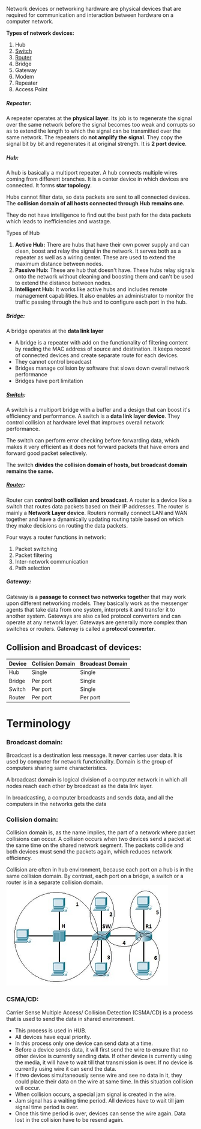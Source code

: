 Network devices or networking hardware are physical devices that are required for communication and interaction between hardware on a computer network.

**Types of network devices:**
1. Hub
2. [Switch](/networking/Switching/Switch.md)
3. [Router](/networking/Routing/Router.md)
4. Bridge
5. Gateway
6. Modem
7. Repeater
8. Access Point

##### Repeater:
A repeater operates at the **physical layer**. Its job is to regenerate the signal over the same network before the signal becomes too weak and corrupts so as to extend the length to which the signal can be transmitted over the same network. The repeaters do **not amplify the** **signal**. They copy the signal bit by bit and regenerates it at original strength. It is **2 port device**.

##### Hub:
A hub is basically a multiport repeater. A hub connects multiple wires coming from different branches. It is a center device in which devices are connected. It forms **star topology**.

Hubs cannot filter data, so data packets are sent to all connected devices. The **collision domain of all hosts connected through Hub remains one.**

They do not have intelligence to find out the best path for the data packets which leads to inefficiencies and wastage.

Types of Hub
1. **Active Hub:** There are hubs that have their own power supply and can clean, boost and relay the signal in the network. It serves both as a repeater as well as a wiring center. These are used to extend the maximum distance between nodes.
2. **Passive Hub:** These are hub that doesn't have. These hubs relay signals onto the network without cleaning and boosting them and can't be used to extend the distance between nodes.
3. **Intelligent Hub:** It works like active hubs and includes remote management capabilities. It also enables an administrator to monitor the traffic passing through the hub and to configure each port in the hub.

##### Bridge:
A bridge operates at the **data link layer**
- A bridge is a repeater with add on the functionality of filtering content by reading the MAC address of source and destination. It keeps record of connected devices and create separate route for each devices.
- They cannot control broadcast
- Bridges manage collision by software that slows down overall network performance
- Bridges have port limitation

##### [Switch](/networking/Switching/Switch.md):
A switch is a multiport bridge with a buffer and a design that can boost it's efficiency and performance. A switch is a **data link layer device**. They control collision at hardware level that improves overall network performance.

The switch can perform error checking before forwarding data, which makes it very efficient as it does not forward packets that have errors and forward good packet selectively.

The switch **divides the collision domain of hosts, but broadcast domain remains the same.**

##### [Router](/networking/Routing/Router):
Router can **control both collision and broadcast**. A router is a device like a switch that routes data packets based on their IP addresses. The router is mainly a **Network Layer device**. Routers normally connect LAN and WAN together and have a dynamically updating routing table based on which they make decisions on routing the data packets.

Four ways a router functions in network:    
1. Packet switching
2. Packet filtering
3. Inter-network communication
4. Path selection

##### Gateway:
Gateway is a **passage to connect two networks together** that may work upon different networking models. They basically work as the messenger agents that take data from one system, interprets it and transfer it to another system. Gateways are also called protocol converters and can operate at any network layer. Gateways are generally more complex than switches or routers. Gateway is called a **protocol converter**.


## Collision and Broadcast of devices:

| Device | Collision Domain | Broadcast Domain |
|--------|------------------|------------------|
|Hub|Single|Single|
|Bridge|Per port|Single|
|Switch|Per port|Single|
|Router|Per port|Per port|


# Terminology

### Broadcast domain:
Broadcast is a destination less message. It never carries user data. It is used by computer for network functionality. Domain is the group of computers sharing same characteristics.

A broadcast domain is logical division of a computer network in which all nodes reach each other by broadcast as the data link layer.

In broadcasting, a computer broadcasts and sends data, and all the computers in the networks gets the data


### Collision domain:
Collision domain is, as the name implies, the part of a network where packet collisions can occur. A collision occurs when two devices send a packet at the same time on the shared network segment. The packets collide and both devices must send the packets again, which reduces network efficiency.

Collision are often in hub environment, because each port on a hub is in the same collision domain. By contrast, each port on a bridge, a switch or a router is in a separate collision domain.
![](/assets/networking/collision-domain.png)

### CSMA/CD:
Carrier Sense Multiple Access/ Collision Detection (CSMA/CD) is a process that is used to send the data in shared environment.
- This process is used in HUB.
- All devices have equal priority.
- In this process only one device can send data at a time.
- Before a device sends data, it will first send the wire to ensure that no other device is currently sending data. If other device is currently using the media, it will have to wait till that transmission is over. If no device is currently using wire it can send the data.
- If two devices simultaneously sense wire and see no data in it, they could place their data on the wire at same time. In this situation collision will occur.
- When collision occurs, a special jam signal is created in the wire.
- Jam signal has a waiting time period. All devices have to wait till jam signal time period is over.
- Once this time period is over, devices can sense the wire again. Data lost in the collision have to be resend again.
